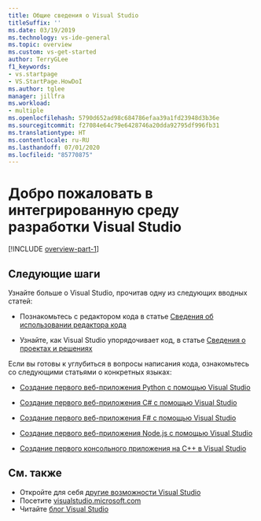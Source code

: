 ```yaml
---
title: Общие сведения о Visual Studio
titleSuffix: ''
ms.date: 03/19/2019
ms.technology: vs-ide-general
ms.topic: overview
ms.custom: vs-get-started
author: TerryGLee
f1_keywords:
- vs.startpage
- VS.StartPage.HowDoI
ms.author: tglee
manager: jillfra
ms.workload:
- multiple
ms.openlocfilehash: 5790d652ad98c684786efaa39a1fd23948d3b36e
ms.sourcegitcommit: f27084e64c79e6428746a20dda92795df996fb31
ms.translationtype: HT
ms.contentlocale: ru-RU
ms.lasthandoff: 07/01/2020
ms.locfileid: "85770875"
---
```

# <a name="welcome-to-the-visual-studio-ide"></a>Добро пожаловать в интегрированную среду разработки Visual Studio

[!INCLUDE [overview-part-1](includes/ide-overview.md)]

## <a name="next-steps"></a>Следующие шаги

Узнайте больше о Visual Studio, прочитав одну из следующих вводных статей:

- Познакомьтесь с редактором кода в статье [Сведения об использовании редактора кода](../get-started/tutorial-editor.md)

- Узнайте, как Visual Studio упорядочивает код, в статье [Сведения о проектах и решениях](../get-started/tutorial-projects-solutions.md)

Если вы готовы к углубиться в вопросы написания кода, ознакомьтесь со следующими статьями о конкретных языках:

- [Создание первого веб-приложения Python с помощью Visual Studio](../ide/quickstart-python.md)

- [Создание первого веб-приложения C# с помощью Visual Studio](../ide/quickstart-aspnet-core.md)

- [Создание первого веб-приложения F# с помощью Visual Studio](../ide/quickstart-fsharp.md)

- [Создание первого веб-приложения Node.js с помощью Visual Studio](../ide/quickstart-nodejs.md)

- [Создание первого консольного приложения на C++ в Visual Studio](/cpp/get-started/tutorial-console-cpp)

## <a name="see-also"></a>См. также

- Откройте для себя [другие возможности Visual Studio](../ide/advanced-feature-overview.md)
- Посетите [visualstudio.microsoft.com](https://visualstudio.microsoft.com/vs/)
- Читайте [блог Visual Studio](https://devblogs.microsoft.com/visualstudio/)
